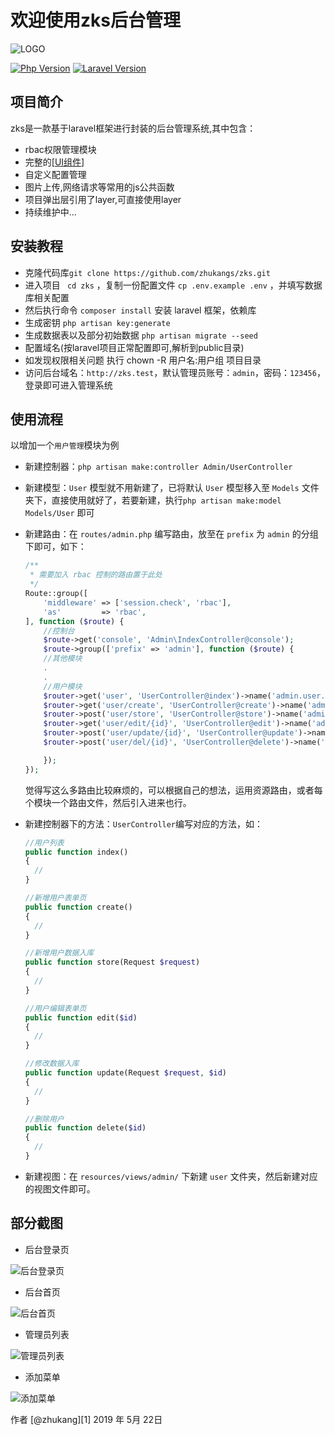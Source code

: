 # 欢迎使用zks后台管理

![LOGO](https://test1-1256003521.cos.ap-guangzhou.myqcloud.com/static/zksadmin/logo.png)

[![Php Version](https://img.shields.io/badge/php-%3E=7.2-brightgreen.svg?maxAge=2592000)](https://secure.php.net/)
[![Laravel Version](https://img.shields.io/badge/laravel-%3E=5.8-brightgreen.svg?maxAge=2592000)](https://laravel.com/)

## 项目简介

zks是一款基于laravel框架进行封装的后台管理系统,其中包含：

- rbac权限管理模块
- 完整的[[UI组件](http://www.bootstrapdash.com/demo/purple-admin-free/index.html)]
- 自定义配置管理
- 图片上传,网络请求等常用的js公共函数
- 项目弹出层引用了layer,可直接使用layer
- 持续维护中...

## 安装教程

- 克隆代码库`git clone https://github.com/zhukangs/zks.git` 
- 进入项目 ` cd zks`  ，复制一份配置文件 `cp .env.example .env` ，并填写数据库相关配置
- 然后执行命令 `composer install` 安装 laravel 框架，依赖库
- 生成密钥 `php artisan key:generate`
- 生成数据表以及部分初始数据 `php artisan migrate --seed` 
- 配置域名(按laravel项目正常配置即可,解析到public目录)
- 如发现权限相关问题 执行 chown -R 用户名:用户组 项目目录
- 访问后台域名：`http://zks.test`，默认管理员账号：`admin`，密码：`123456`，登录即可进入管理系统



## 使用流程

以增加一个`用户管理`模块为例

- 新建控制器：`php artisan make:controller Admin/UserController`

- 新建模型：`User` 模型就不用新建了，已将默认 `User` 模型移入至 `Models` 文件夹下，直接使用就好了，若要新建，执行`php artisan make:model Models/User` 即可

- 新建路由：在 `routes/admin.php` 编写路由，放至在 `prefix` 为 `admin` 的分组下即可，如下：

  ```php
  /**
   * 需要加入 rbac 控制的路由置于此处
   */
  Route::group([
      'middleware' => ['session.check', 'rbac'],
      'as'         => 'rbac',
  ], function ($route) {
      //控制台
      $route->get('console', 'Admin\IndexController@console');
      $route->group(['prefix' => 'admin'], function ($route) {
      //其他模块
      .
      .
      //用户模块
      $router->get('user', 'UserController@index')->name('admin.user.index');
      $router->get('user/create', 'UserController@create')->name('admin.user.create');
      $router->post('user/store', 'UserController@store')->name('admin.user.store');
      $router->get('user/edit/{id}', 'UserController@edit')->name('admin.user.edit');
      $router->post('user/update/{id}', 'UserController@update')->name('admin.user.update');
      $router->post('user/del/{id}', 'UserController@delete')->name('admin.user.delete');

      });
  });
  ```

  觉得写这么多路由比较麻烦的，可以根据自己的想法，运用资源路由，或者每个模块一个路由文件，然后引入进来也行。

- 新建控制器下的方法：`UserController`编写对应的方法，如：

  ```php
  //用户列表
  public function index()
  {
    //
  }

  //新增用户表单页
  public function create()
  {
    //
  }

  //新增用户数据入库
  public function store(Request $request)
  {
    //
  }

  //用户编辑表单页
  public function edit($id)
  {
    //
  }

  //修改数据入库
  public function update(Request $request, $id)
  {
    //
  }

  //删除用户
  public function delete($id)
  {
    //
  }
  ```

- 新建视图：在 `resources/views/admin/` 下新建 `user` 文件夹，然后新建对应的视图文件即可。



## 部分截图

- 后台登录页

![后台登录页](https://test1-1256003521.cos.ap-guangzhou.myqcloud.com/static/zksadmin/login.jpg)

- 后台首页

![后台首页](https://test1-1256003521.cos.ap-guangzhou.myqcloud.com/static/zksadmin/index.jpg)

- 管理员列表

![管理员列表](https://test1-1256003521.cos.ap-guangzhou.myqcloud.com/static/zksadmin/list.jpg)

- 添加菜单

![添加菜单](https://test1-1256003521.cos.ap-guangzhou.myqcloud.com/static/zksadmin/add.jpg)





作者 [@zhukang][1]
2019 年 5月 22日    